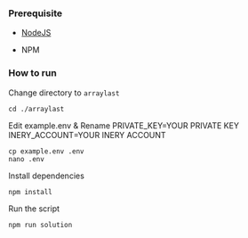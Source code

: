### Prerequisite

- [NodeJS](https://nodejs.org/en/)

- NPM



### How to run

Change directory to ```arraylast```

```shell
cd ./arraylast
```

Edit example.env & Rename
PRIVATE_KEY=YOUR PRIVATE KEY
INERY_ACCOUNT=YOUR INERY ACCOUNT

```shell
cp example.env .env
nano .env
```

Install dependencies

```shell
npm install
```

Run the script

```
npm run solution
```
